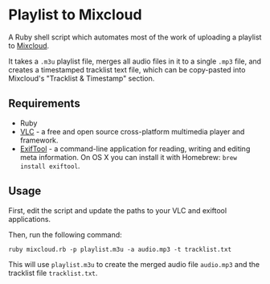 # Playlist to Mixcloud

A Ruby shell script which automates most of the work of uploading a playlist to [Mixcloud](http://www.mixcloud.com).

It takes a `.m3u` playlist file, merges all audio files in it to a single `.mp3` file, and creates a timestamped tracklist text file, which can be copy-pasted into Mixcloud's "Tracklist & Timestamp" section.

## Requirements

* Ruby
* [VLC](http://www.videolan.org/) - a free and open source cross-platform multimedia player and framework.
* [ExifTool](http://www.sno.phy.queensu.ca/~phil/exiftool/) - a command-line application for reading, writing and editing meta information. On OS X you can install it with Homebrew: `brew install exiftool`.

## Usage

First, edit the script and update the paths to your VLC and exiftool applications.

Then, run the following command:

`ruby mixcloud.rb -p playlist.m3u -a audio.mp3 -t tracklist.txt`

This will use `playlist.m3u` to create the merged audio file `audio.mp3` and the tracklist file `tracklist.txt`.
